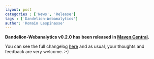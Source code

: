 ```yaml
---
layout: post
categories : ['News', 'Release']
tags : ['Dandelion-Webanalytics']
author: 'Romain Lespinasse'
---
```

**Dandelion-Webanalytics v0.2.0 has been released in [Maven Central](http://search.maven.org/#search%7Cga%7C1%7Cdandelion).**

You can see the full changelog [here](/webanalytics/changelog.html) and as usual, your thoughts and feedback are very welcome. :-)